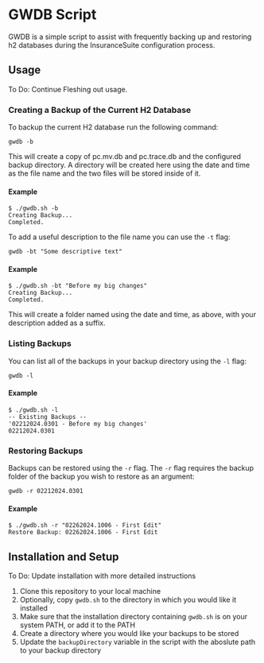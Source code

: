 # GWDB Script
GWDB is a simple script to assist with frequently backing up and restoring h2 databases during the InsuranceSuite configuration process.

## Usage
To Do: Continue Fleshing out usage.

### Creating a Backup of the Current H2 Database

To backup the current H2 database run the following command:
```
gwdb -b
```
This will create a copy of pc.mv.db and pc.trace.db and the configured backup directory. A directory will be created here using the date and time as the file name and the two files will be stored inside of it.

#### Example
```
$ ./gwdb.sh -b
Creating Backup...
Completed.
```

To add a useful description to the file name you can use the `-t` flag: 
```
gwdb -bt "Some descriptive text"
```
#### Example
```
$ ./gwdb.sh -bt "Before my big changes"
Creating Backup...
Completed.
```
This will create a folder named using the date and time, as above, with your description
added as a suffix.

### Listing Backups

You can list all of the backups in your backup directory using the `-l` flag:
```
gwdb -l
```

#### Example
```
$ ./gwdb.sh -l
-- Existing Backups --
'02212024.0301 - Before my big changes'
02212024.0301
```

### Restoring Backups
Backups can be restored using the `-r` flag. The `-r` flag requires the backup folder of the backup you wish to restore as an argument:
```
gwdb -r 02212024.0301 
```

#### Example
```
$ ./gwdb.sh -r "02262024.1006 - First Edit"
Restore Backup: 02262024.1006 - First Edit
```

## Installation and Setup
To Do: Update installation with more detailed instructions 

1. Clone this repository to your local machine
2. Optionally, copy `gwdb.sh` to the directory in which you would like it installed
3. Make sure that the installation directory containing `gwdb.sh` is on your system PATH, or add it to the PATH
4. Create a directory where you would like your backups to be stored
5. Update the `backupDirectory` variable in the script with the aboslute path to your backup directory

